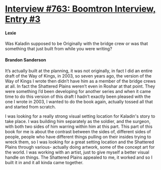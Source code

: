 # [Interview #763: Boomtron Interview, Entry #3](https://www.theoryland.com/intvmain.php?i=763#3)

#### Lexie

Was Kaladin supposed to be Originally with the bridge crew or was that something that just built from while you were writing?

#### Brandon Sanderson

It’s actually built at the planning, it was not originally, in fact I did an entire draft of the Way of Kings, in 2003, so seven years ago, the version of the Way of Kings I wrote then didn’t have him as a member of the bridge crews at all. In fact the Shattered Plains weren’t even in Roshar at that point. They were something I’d been developing for another series and when it came time to do this version of this draft I hadn’t exactly been pleased with the one I wrote in 2003, I wanted to do the book again, actually tossed all that and started from scratch.

I was looking for a really strong visual setting location for Kaladin's story to take place. I was building him separately as the soldier, and the surgeon, with both two sides of him warring within him at this part. This part of this book for me is about the contrast between the sides of, different sides of people, people who have different things pulling on their insides trying to wreck them, so I was looking for a great setting location and the Shattered Plains through various- actually doing artwork, some of the concept art for the world. I was working with an artist, just to give myself a better visual handle on things. The Shattered Plains appealed to me, it worked and so I built it in and it all kinda came together.

